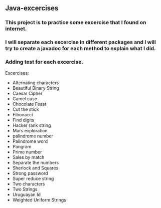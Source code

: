 ## Java-excercises

### This project is to practice some excercise that I found on internet.
### I will separate each excercise in different packages and I will try to create a javadoc for each method to explain what I did.
### Adding test for each excercise.
Excercises:

- Alternating characters
- Beautiful Binary String
- Caesar Cipher
- Camel case
- Chocolate Feast
- Cut the stick
- Fibonacci
- Find digits
- Hacker rank string
- Mars exploration
- palindrome number
- Palindrome word
- Pangram
- Prime number
- Sales by match
- Separate the numbers
- Sherlock and Squares
- Strong password
- Super reduce string
- Two characters
- Two Strings
- Uruguayan Id
- Weighted Uniform Strings
